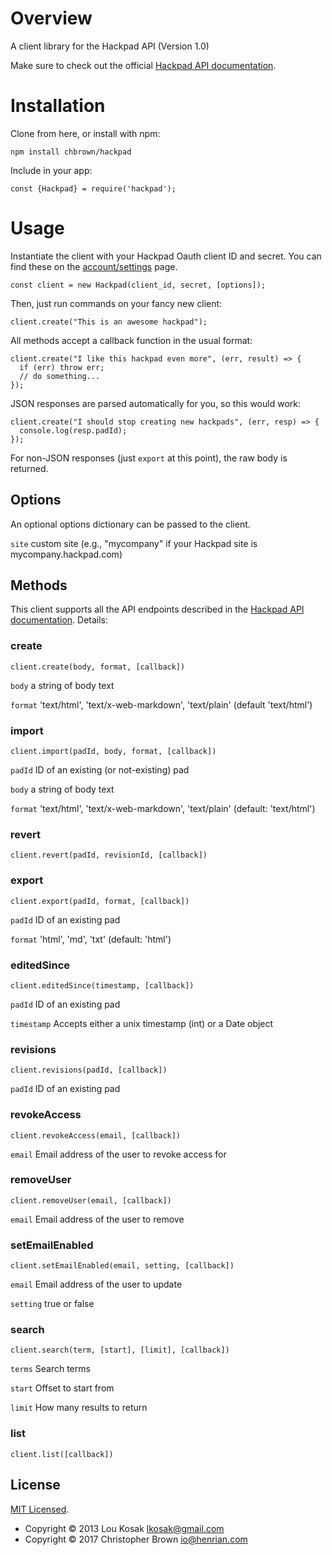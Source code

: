 # Overview

A client library for the Hackpad API (Version 1.0)

Make sure to check out the official [Hackpad API documentation](https://hackpad.com/Hackpad-API-v1.0-k9bpcEeOo2Q).


# Installation

Clone from here, or install with npm:

    npm install chbrown/hackpad

Include in your app:

    const {Hackpad} = require('hackpad');


# Usage

Instantiate the client with your Hackpad Oauth client ID and secret.
You can find these on the [account/settings](https://hackpad.com/ep/account/settings/) page.

    const client = new Hackpad(client_id, secret, [options]);

Then, just run commands on your fancy new client:

    client.create("This is an awesome hackpad");

All methods accept a callback function in the usual format:

    client.create("I like this hackpad even more", (err, result) => {
      if (err) throw err;
      // do something...
    });

JSON responses are parsed automatically for you, so this would work:

    client.create("I should stop creating new hackpads", (err, resp) => {
      console.log(resp.padId);
    });

For non-JSON responses (just `export` at this point), the raw body is returned.


## Options

An optional options dictionary can be passed to the client.

`site` custom site (e.g., "mycompany" if your Hackpad site is mycompany.hackpad.com)


## Methods

This client supports all the API endpoints described in the [Hackpad API documentation](https://hackpad.com/Hackpad-API-v1.0-k9bpcEeOo2Q). Details:


### create

    client.create(body, format, [callback])

`body` a string of body text

`format` 'text/html', 'text/x-web-markdown', 'text/plain' (default 'text/html')

### import

    client.import(padId, body, format, [callback])

`padId` ID of an existing (or not-existing) pad

`body` a string of body text

`format` 'text/html', 'text/x-web-markdown', 'text/plain' (default: 'text/html')

### revert

    client.revert(padId, revisionId, [callback])

### export

    client.export(padId, format, [callback])

`padId` ID of an existing pad

`format` 'html', 'md', 'txt' (default: 'html')

### editedSince

    client.editedSince(timestamp, [callback])

`padId` ID of an existing pad

`timestamp` Accepts either a unix timestamp (int) or a Date object

### revisions

    client.revisions(padId, [callback])

`padId` ID of an existing pad

### revokeAccess

    client.revokeAccess(email, [callback])

`email` Email address of the user to revoke access for

### removeUser

    client.removeUser(email, [callback])

`email` Email address of the user to remove

### setEmailEnabled

    client.setEmailEnabled(email, setting, [callback])

`email` Email address of the user to update

`setting` true or false

### search

    client.search(term, [start], [limit], [callback])

`terms` Search terms

`start` Offset to start from

`limit` How many results to return

### list

    client.list([callback])


## License

[MIT Licensed](https://chbrown.github.io/licenses/MIT/#2017).

* Copyright © 2013 Lou Kosak <lkosak@gmail.com>
* Copyright © 2017 Christopher Brown <io@henrian.com>
